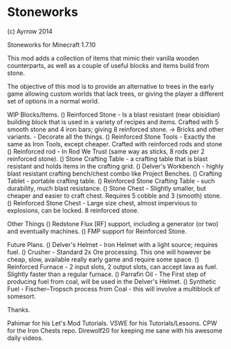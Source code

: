 Stoneworks
===========
(c) Ayrrow 2014

Stoneworks for Minecraft 1.7.10

This mod adds a collection of items that mimic their vanilla wooden counterparts, as well as a couple of useful blocks and items build from stone.

The objective of this mod is to provide an alternative to trees in the early game allowing custom worlds that lack trees, or giving the player a different set of options in a normal world. 

WIP Blocks/Items.
() Reinforced Stone - Is a blast resistant (near obisidian) building block that is used in a variety of recipes and items. Crafted with 5 smooth stone and 4 iron bars; giving 8 reinforced stone.
    -> Bricks and other variants. - Decorate all the things. 
() Reinforced Stone Tools - Exactly the same as Iron Tools, except cheaper. Crafted with reinforced rods and stone
() Reinforced rod - In Rod We Trust (same way as sticks, 8 rods per 2 reinforced stone).
() Stone Crafting Table - a crafting table that is blast resistant and holds items in the crafting grid.
() Delver's Workbench - highly blast resistant crafting bench/chest combo like Project Benches.
() Crafting Tablet - portable crafting table.
() Reinforced Stone Crafting Table - such durability, much blast resistance. 
() Stone Chest - Slightly smaller, but cheaper and easier to craft chest. Requires 5 cobble and 3 (smooth) stone. 
() Reinforced Stone Chest - Large size chest, almost impervious to explosions, can be locked. 8 reinforced stone. 

Other Things
() Redstone Flux [RF] support, including a generator (or two) and eventually machines.
() FMP support for Reinforced Stone. 



Future Plans.
() Delver's Helmet - Iron Helmet with a light source; requires fuel. 
() Crusher - Standard 2x Ore processing. This one will however be cheap, slow, available really early game and require some space. 
() Reinforced Furnace - 2 input slots, 2 output slots, can accept lava as fuel. Slightly faster than a regular furnace. 
() Parrafin Oil - The First step of producing fuel from coal, will be used in the Delver's Helmet. 
() Synthetic Fuel - Fischer–Tropsch process from Coal - this will involve a multiblock of somesort. 

Thanks.

Pahimar for his Let's Mod Tutorials.
VSWE for his Tutorials/Lessons.
CPW for the Iron Chests repo.
Direwolf20 for keeping me sane with his awesome daily videos.
